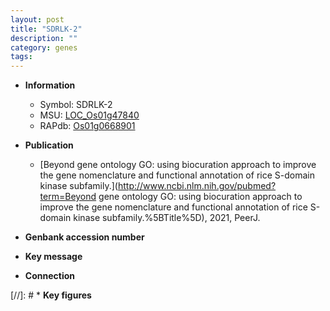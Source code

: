 ```yaml
---
layout: post
title: "SDRLK-2"
description: ""
category: genes
tags: 
---
```


* **Information**  
    + Symbol: SDRLK-2  
    + MSU: [LOC_Os01g47840](http://rice.uga.edu/cgi-bin/ORF_infopage.cgi?orf=LOC_Os01g47840)  
    + RAPdb: [Os01g0668901](https://rapdb.dna.affrc.go.jp/locus/?name=Os01g0668901)  

* **Publication**  
    + [Beyond gene ontology GO: using biocuration approach to improve the gene nomenclature and functional annotation of rice S-domain kinase subfamily.](http://www.ncbi.nlm.nih.gov/pubmed?term=Beyond gene ontology GO: using biocuration approach to improve the gene nomenclature and functional annotation of rice S-domain kinase subfamily.%5BTitle%5D), 2021, PeerJ.

* **Genbank accession number**  

* **Key message**  

* **Connection**  

[//]: # * **Key figures**  


